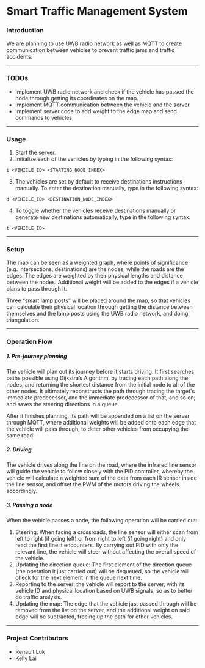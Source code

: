 # Smart Traffic Management System

### Introduction
We are planning to use UWB radio network as well as MQTT to create communication between vehicles to prevent traffic jams and traffic accidents.

---
### TODOs
- Implement UWB radio network and check if the vehicle has passed the node through getting its coordinates on the map.
- Implement MQTT communication between the vehicle and the server.
- Implement server code to add weight to the edge map and send commands to vehicles.
---
### Usage
1. Start the server.
2. Initialize each of the vehicles by typing in the following syntax:
```
i <VEHICLE_ID> <STARTING_NODE_INDEX>
```
3. The vehicles are set by default to receive destinations instructions manually. To enter the destination manually, type in the following syntax:
```
d <VEHICLE_ID> <DESTINATION_NODE_INDEX>
```
4. To toggle whether the vehicles receive destinations manually or generate new destinations automatically, type in the following syntax:
```
t <VEHICLE_ID>
```
---
### Setup
The map can be seen as a weighted graph, where points of significance (e.g. intersections, destinations) are the nodes, while the roads are the edges. The edges are weighted by their physical lengths and distance between the nodes. Additional weight will be added to the edges if a vehicle plans to pass through it.

Three “smart lamp posts” will be placed around the map, so that vehicles can calculate their physical location through getting the distance between themselves and the lamp posts using the UWB radio network, and doing triangulation.

---
### Operation Flow
##### 1. Pre-journey planning
The vehicle will plan out its journey before it starts driving. It first searches paths possible using Dijkstra’s Algorithm, by tracing each path along the nodes, and returning the shortest distance from the initial node to all of the other nodes. It ultimately reconstructs the path  through tracing the target's immediate predecessor, and the immediate predecessor of that, and so on; and saves the steering directions in a queue.

After it finishes planning, its path will be appended on a list on the server through MQTT, where additional weights will be added onto each edge that the vehicle will pass through, to deter other vehicles from occupying the same road.

##### 2. Driving
The vehicle drives along the line on the road, where the infrared line sensor will guide the vehicle to follow closely with the PID controller, whereby the vehicle will calculate a weighted sum of the data from each IR sensor inside the line sensor, and offset the PWM of the motors driving the wheels accordingly.

##### 3. Passing a node
When the vehicle passes a node, the following operation will be carried out:
1. Steering: When facing a crossroads, the line sensor will either scan from left to right (if going left) or from right to left (if going right) and only read the first line it encounters. By carrying out PID with only the relevant line, the vehicle will steer without affecting the overall speed of the vehicle.
2. Updating the direction queue: The first element of the direction queue (the operation it just carried out) will be dequeued, so the vehicle will check for the next element in the queue next time.
3. Reporting to the server: the vehicle will report to the server, with its vehicle ID and physical location based on UWB signals, so as to better do traffic analysis.
4. Updating the map: The edge that the vehicle just passed through will be removed from the list on the server, and the additional weight on said edge will be subtracted, freeing up the path for other vehicles.

---
### Project Contributors
- Renault Luk
- Kelly Lai
